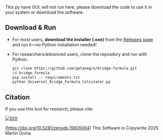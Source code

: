 This py have GUI, will not run here, please download the code to use it in your system or download the software.

## Download & Run

- For most users, **download the installer (.exe)** from the [Releases page](https://github.com/gatanegro/bridge-formula/releases) and run it—no Python installation needed!
- For researchers/advanced users, clone the repository and run with Python:

  ```bash
  git clone https://github.com/gatanegro/bridge-formula.git
  cd bridge-formula
  pip install -r requirements.txt
  python Universal_Bridge_Formula_Calculator.py
  ```

## Citation

If you use this tool for research, please cite:



[![DOI](https://zenodo.org/badge/DOI/10.5281/zenodo.15605064.svg)](https://doi.org/10.5281/zenodo.15605064)




(https://doi.org/10.5281/zenodo.15605064)
This Software is Copywrite 2025 Martin Doina
